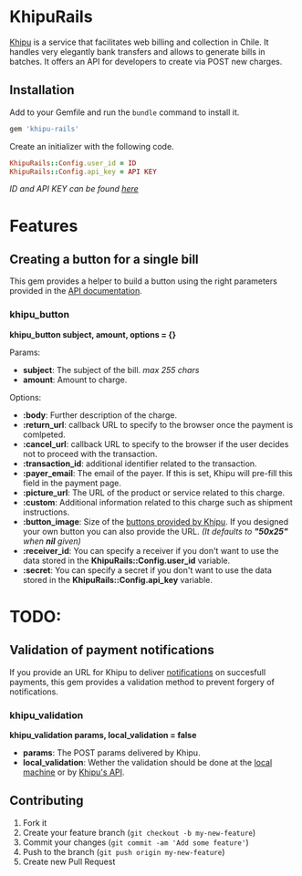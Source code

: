 # KhipuRails

[Khipu](https://khipu.com/home) is a service that facilitates web billing and collection in Chile.
It handles very elegantly bank transfers and allows to generate bills in batches.
It offers an API for developers to create via POST new charges.

## Installation

Add to your Gemfile and run the `bundle` command to install it.
```ruby
gem 'khipu-rails'
```

Create an initializer with the following code.
```ruby
KhipuRails::Config.user_id = ID
KhipuRails::Config.api_key = API KEY
```

*ID and API KEY can be found [here](https://khipu.com/merchant/profile#instant-notification-data)*

# Features

## Creating a button for a single bill

This gem provides a helper to build a button using the right parameters provided in the [API documentation](https://khipu.com/page/api#creacion-formulario).

### khipu_button
**khipu_button subject, amount, options = {}**

Params:
* **subject**: The subject of the bill. *max 255 chars*
* **amount**: Amount to charge.

Options:
* **:body**: Further description of the charge.
* **:return_url**: callback URL to specify to the browser once the payment is comlpeted.
* **:cancel_url**: callback URL to specify to the browser if the user decides not to proceed with the transaction.
* **:transaction_id**: additional identifier related to the transaction.
* **:payer_email**: The email of the payer. If this is set, Khipu will pre-fill this field in the payment page.
* **:picture_url**: The URL of the product or service related to this charge.
* **:custom**: Additional information related to this charge such as shipment instructions.
* **:button_image**: Size of the [buttons provided by Khipu](https://khipu.com/page/botones-de-pago). If you designed your own button you can also provide the URL. *(It defaults to **"50x25"** when **nil** given)*
* **:receiver_id**: You can specify a receiver if you don't want to use the data stored in the **KhipuRails::Config.user_id** variable.
* **:secret**: You can specify a secret if you don't want to use the data stored in the **KhipuRails::Config.api_key** variable.

# TODO:

## Validation of payment notifications

If you provide an URL for Khipu to deliver [notifications](https://khipu.com/page/api#notification-instantanea) on succesfull payments, this gem provides a validation method to prevent forgery of notifications.

### khipu_validation

**khipu_validation params, local_validation = false**

* **params**: The POST params delivered by Khipu.
* **local_validation**: Wether the validation should be done at the [local machine](https://khipu.com/page/api#validacion-local) or by [Khipu's API](https://khipu.com/page/api#validacion-web-service).

## Contributing

1. Fork it
2. Create your feature branch (`git checkout -b my-new-feature`)
3. Commit your changes (`git commit -am 'Add some feature'`)
4. Push to the branch (`git push origin my-new-feature`)
5. Create new Pull Request

